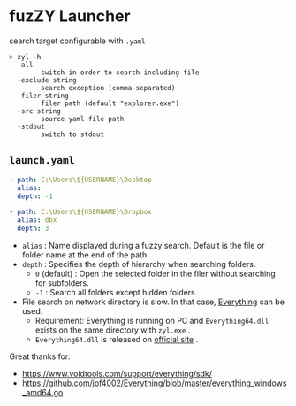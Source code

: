 # fuzZY Launcher


search target configurable with `.yaml`


```
> zyl -h
  -all
        switch in order to search including file
  -exclude string
        search exception (comma-separated)
  -filer string
        filer path (default "explorer.exe")
  -src string
        source yaml file path
  -stdout
        switch to stdout
```

## `launch.yaml`

```yaml
- path: C:\Users\${USERNAME}\Desktop
  alias:
  depth: -1

- path: C:\Users\${USERNAME}\Dropbox
  alias: dbx
  depth: 3
```

- `alias` : Name displayed during a fuzzy search. Default is the file or folder name at the end of the path.
- `depth` : Specifies the depth of hierarchy when searching folders.
    - `0` (default) : Open the selected folder in the filer without searching for subfolders.
    - `-1` : Search all folders except hidden folders.
- File search on network directory is slow. In that case, [Everything](https://www.voidtools.com) can be used.
    - Requirement: Everything is running on PC and `Everything64.dll` exists on the same directory with `zyl.exe` .
    - `Everything64.dll` is released on [official site](https://www.voidtools.com/support/everything/sdk/) .

Great thanks for:

- https://www.voidtools.com/support/everything/sdk/
- https://github.com/jof4002/Everything/blob/master/everything_windows_amd64.go
